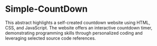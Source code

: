 # Simple-CountDown

This abstract highlights a self-created countdown website using HTML, CSS, and JavaScript. The website offers an interactive countdown timer, demonstrating programming skills through personalized coding and leveraging selected source code references.
